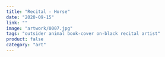 ```yaml
---
title: "Recital - Horse"
date: "2020-09-15"
link: ""
image: "artwork/0007.jpg"
tags: "outsider animal book-cover on-black recital artist"
product: false
category: "art"
---
```

